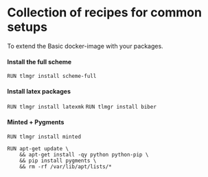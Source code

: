# Collection of recipes for common setups
To extend the Basic docker-image with your packages.
#### Install the full scheme
` RUN tlmgr install scheme-full `

#### Install latex packages
` RUN tlmgr install latexmk `
` RUN tlmgr install biber `

#### Minted + Pygments
` RUN tlmgr install minted `
```
RUN apt-get update \
    && apt-get install -qy python python-pip \
    && pip install pygments \
    && rm -rf /var/lib/apt/lists/*
```
